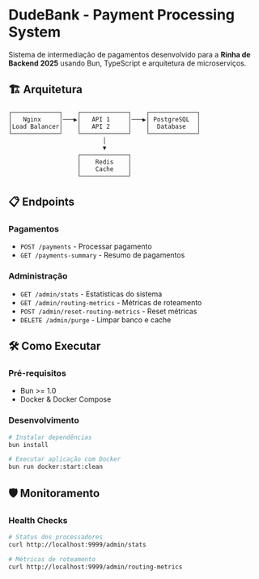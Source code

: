 # DudeBank - Payment Processing System

Sistema de intermediação de pagamentos desenvolvido para a **Rinha de Backend 2025** usando Bun, TypeScript e arquitetura de microserviços.

## 🏗️ Arquitetura

```
┌─────────────┐    ┌─────────────┐    ┌─────────────┐
│   Nginx     │───▶│   API 1     │───▶│ PostgreSQL  │
│Load Balancer│    │   API 2     │    │  Database   │
└─────────────┘    └─────────────┘    └─────────────┘
                          │
                          ▼
                   ┌─────────────┐
                   │    Redis    │
                   │    Cache    │
                   └─────────────┘
```

## 📋 Endpoints

### Pagamentos
- `POST /payments` - Processar pagamento
- `GET /payments-summary` - Resumo de pagamentos

### Administração
- `GET /admin/stats` - Estatísticas do sistema
- `GET /admin/routing-metrics` - Métricas de roteamento
- `POST /admin/reset-routing-metrics` - Reset métricas
- `DELETE /admin/purge` - Limpar banco e cache

## 🛠️ Como Executar

### Pré-requisitos
- Bun >= 1.0
- Docker & Docker Compose

### Desenvolvimento
```bash
# Instalar dependências
bun install

# Executar aplicação com Docker
bun run docker:start:clean
```
## 🛡️ Monitoramento

### Health Checks
```bash
# Status dos processadores
curl http://localhost:9999/admin/stats

# Métricas de roteamento
curl http://localhost:9999/admin/routing-metrics
```
